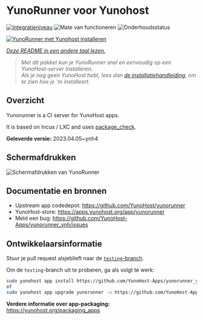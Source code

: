<!--
NB: Deze README is automatisch gegenereerd door <https://github.com/YunoHost/apps/tree/master/tools/readme_generator>
Hij mag NIET handmatig aangepast worden.
-->

# YunoRunner voor Yunohost

[![Integratieniveau](https://dash.yunohost.org/integration/yunorunner.svg)](https://ci-apps.yunohost.org/ci/apps/yunorunner/) ![Mate van functioneren](https://ci-apps.yunohost.org/ci/badges/yunorunner.status.svg) ![Onderhoudsstatus](https://ci-apps.yunohost.org/ci/badges/yunorunner.maintain.svg)

[![YunoRunner met Yunohost installeren](https://install-app.yunohost.org/install-with-yunohost.svg)](https://install-app.yunohost.org/?app=yunorunner)

*[Deze README in een andere taal lezen.](./ALL_README.md)*

> *Met dit pakket kun je YunoRunner snel en eenvoudig op een YunoHost-server installeren.*  
> *Als je nog geen YunoHost hebt, lees dan [de installatiehandleiding](https://yunohost.org/install), om te zien hoe je 'm installeert.*

## Overzicht

Yunorunner is a CI server for YunoHost apps.

It is based on Incus / LXC and uses [package_check](https://github.com/YunoHost/package_check).


**Geleverde versie:** 2023.04.05~ynh4

## Schermafdrukken

![Schermafdrukken van YunoRunner](./doc/screenshots/screenshot.png)

## Documentatie en bronnen

- Upstream app codedepot: <https://github.com/YunoHost/yunorunner>
- YunoHost-store: <https://apps.yunohost.org/app/yunorunner>
- Meld een bug: <https://github.com/YunoHost-Apps/yunorunner_ynh/issues>

## Ontwikkelaarsinformatie

Stuur je pull request alsjeblieft naar de [`testing`-branch](https://github.com/YunoHost-Apps/yunorunner_ynh/tree/testing).

Om de `testing`-branch uit te proberen, ga als volgt te werk:

```bash
sudo yunohost app install https://github.com/YunoHost-Apps/yunorunner_ynh/tree/testing --debug
of
sudo yunohost app upgrade yunorunner -u https://github.com/YunoHost-Apps/yunorunner_ynh/tree/testing --debug
```

**Verdere informatie over app-packaging:** <https://yunohost.org/packaging_apps>
